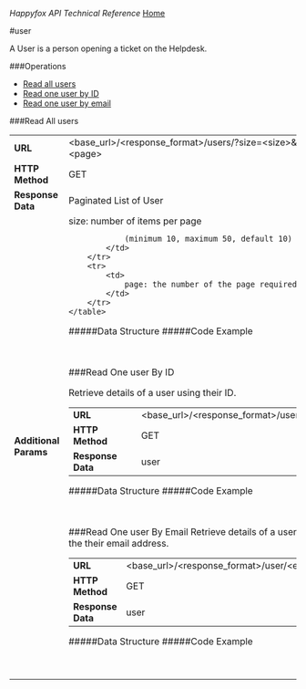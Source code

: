 *Happyfox API Technical Reference* [Home](https://github.com/reachvijay/HappyAPI/blob/master/README.md)

#user

A User is a person opening a ticket on the Helpdesk.

###Operations

* [Read all users](#read-all-users)
* [Read one user by ID](#read-one-user-by-id)
* [Read one user by email](#read-one-user-by-email)

###Read All users
<table><tr>
			<td>
				<b>URL</b>
			</td>
			<td>
				&lt;base_url&gt;/&lt;response_format&gt;/users/?size=&lt;size&gt;&amp;page=&lt;page&gt;
			</td>
		</tr>
		<tr>
			<td>
				<b>HTTP Method</b>
			</td>
			<td>
				GET
			</td>
		</tr>
		<tr>
			<td>
				<b>Response Data</b>
			</td>
			<td>
				Paginated List of User
			</td>
		</tr>
		<tr>
			<td rowspan="2">
				<b>Additional Params</b>
			</td>
			<td>
				size: number of items per page 
				
				(minimum 10, maximum 50, default 10)
			</td>
		</tr>
		<tr>
			<td>
				page: the number of the page required
			</td>
		</tr>
	</table>


#####Data Structure
#####Code Example
<p align="right"><a href="#operations">Top</a></p>
###Read One user By ID

Retrieve details of a user using their ID.

<table><tr>
			<td>
				<b>URL</b>
			</td>
			<td>
				&lt;base_url&gt;/&lt;response_format&gt;/user/&lt;id&gt;/
			</td>
		</tr>
		<tr>
			<td>
				<b>HTTP Method</b>
			</td>
			<td>
				GET
			</td>
		</tr>
		<tr>
			<td>
				<b>Response Data</b>
			</td>
			<td>
				user
			</td>
		</tr>
	</table>


#####Data Structure
#####Code Example
<p align="right"><a href="#operations">Top</a></p>
###Read One user By Email
Retrieve details of a user using the their email address.

<table><tr>
			<td>
				<b>URL</b>
			</td>
			<td>
				&lt;base_url&gt;/&lt;response_format&gt;/user/&lt;email&gt;/
			</td>
		</tr>
		<tr>
			<td>
				<b>HTTP Method</b>
			</td>
			<td>
				GET
			</td>
		</tr>
		<tr>
			<td>
				<b>Response Data</b>
			</td>
			<td>
				user
			</td>
		</tr>
	</table>

#####Data Structure
#####Code Example
<p align="right"><a href="#operations">Top</a></p>